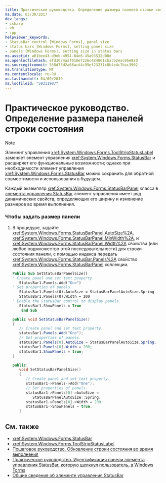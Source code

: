 ```yaml
---
title: Практическое руководство. Определение размера панелей строки состояния
ms.date: 03/30/2017
dev_langs:
- csharp
- vb
- cpp
helpviewer_keywords:
- StatusBar control [Windows Forms], panel size
- status bars [Windows Forms], setting panel size
- panels [Windows Forms], setting size in status bars
ms.assetid: a01bee43-d9eb-4954-84e6-45a93532d08d
ms.openlocfilehash: efd3074aaf018e7226c484061cbacb2eac0be820
ms.sourcegitcommit: 558d78d2a68acd4c95ef23231c8b4e4c7bac3902
ms.translationtype: MT
ms.contentlocale: ru-RU
ms.lasthandoff: 04/09/2019
ms.locfileid: "59311907"
---
```

# <a name="how-to-set-the-size-of-status-bar-panels"></a>Практическое руководство. Определение размера панелей строки состояния
> [!NOTE]
>  Элемент управления <xref:System.Windows.Forms.ToolStripStatusLabel> заменяет элемент управления <xref:System.Windows.Forms.StatusBar> и расширяет его функциональные возможности; однако при необходимости элемент управления <xref:System.Windows.Forms.StatusBar> можно сохранить для обратной совместимости и использования в будущем.  
  
 Каждый экземпляр <xref:System.Windows.Forms.StatusBarPanel> класса в [элемента управления StatusBar](statusbar-control-windows-forms.md) элемент управления имеет ряд динамических свойств, определяющих его ширину и изменение размеров во время выполнения.  
  
### <a name="to-set-the-size-of-a-panel"></a>Чтобы задать размер панели  
  
1. В процедуре, задайте <xref:System.Windows.Forms.StatusBarPanel.AutoSize%2A>, <xref:System.Windows.Forms.StatusBarPanel.MinWidth%2A>, и <xref:System.Windows.Forms.StatusBarPanel.Width%2A> свойства (или любое подмножество этой последовательности) для строки состояния панели, с помощью индекса передать <xref:System.Windows.Forms.StatusBar.Panels%2A> свойство <xref:System.Windows.Forms.StatusBarPanel> коллекции.  
  
    ```vb  
    Public Sub SetStatusBarPanelSize()  
    ' Create panel and set text property.  
       StatusBar1.Panels.Add("One")  
    ' Set properties of panels.  
       StatusBar1.Panels(0).AutoSize = StatusBarPanelAutoSize.Spring  
       StatusBar1.Panels(0).Width = 200  
    ' Enable the StatusBar control to display panels.  
       StatusBar1.ShowPanels = True  
        End Sub  
    ```  
  
    ```csharp  
    public void SetStatusBarPanelSize()  
    {  
       // Create panel and set text property.  
       statusBar1.Panels.Add("One");  
       // Set properties of panels.  
       statusBar1.Panels[0].AutoSize = StatusBarPanelAutoSize.Spring;  
       statusBar1.Panels[0].Width = 200;  
       statusBar1.ShowPanels = true;  
    }  
    ```  
  
    ```cpp  
    public:  
       void SetStatusBarPanelSize()  
       {  
          // Create panel and set text property.  
          statusBar1->Panels->Add("One");  
          // Set properties of panels.  
          statusBar1->Panels[0]->AutoSize =  
             StatusBarPanelAutoSize::Spring;  
          statusBar1->Panels[0]->Width = 200;  
          statusBar1->ShowPanels = true;  
       }  
    ```  
  
## <a name="see-also"></a>См. также

- <xref:System.Windows.Forms.StatusBar>
- <xref:System.Windows.Forms.ToolStripStatusLabel>
- [Пошаговое руководство. Обновление строки состояния во время выполнения](walkthrough-updating-status-bar-information-at-run-time.md)
- [Практическое руководство. Идентификация панели элемента управления StatusBar, которую щелкнул пользователь, в Windows Forms](determine-which-panel-wf-statusbar-control-was-clicked.md)
- [Общие сведения об элементе управления StatusBar](statusbar-control-overview-windows-forms.md)
